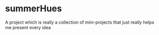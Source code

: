 # summerHues

A project which is really a collection of mini-projects that just really helps me present every idea

